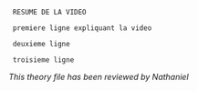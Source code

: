      RESUME DE LA VIDEO 
    
     premiere ligne expliquant la video 
    
     deuxieme ligne 
    
     troisieme ligne

*This theory file has been reviewed by Nathaniel*
